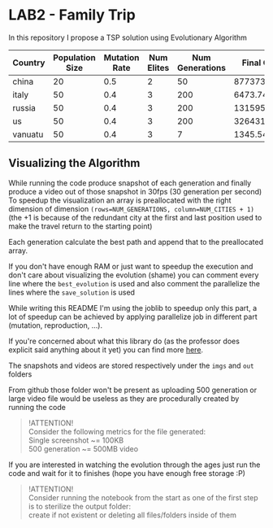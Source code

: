 # LAB2 - Family Trip

In this repository I propose a TSP solution using Evolutionary Algorithm

| Country | Population Size | Mutation Rate | Num Elites | Num Generations | Final Cost  | Known Solution |
| ------- | --------------- | ------------- | ---------- | --------------- | ----------- | -------------- |
| china   | 20              | 0.5           | 2          | 50              | 877373.82km | inf            |
| italy   | 50              | 0.4           | 3          | 200             | 6473.74km   | 4172.76        |
| russia  | 50              | 0.4           | 3          | 200             | 131595.99km | 32722.5        |
| us      | 50              | 0.4           | 3          | 200             | 326431.43km | 39016.59       |
| vanuatu | 50              | 0.4           | 3          | 7               | 1345.54km   | 1345.54        |


## Visualizing the Algorithm
While running the code produce snapshot of each generation and finally produce a video out of those snapshot in 30fps (30 generation per second)
To speedup the visualization an array is preallocated with the right dimension of dimension `(rows=NUM_GENERATIONS, column=NUM_CITIES + 1)` (the +1 is because of the redundant city at the first and last position used to make the travel return to the starting point)

Each generation calculate the best path and append that to the preallocated array. 

If you don't have enough RAM or just want to speedup the execution and don't care about visualizing the evolution (shame) you can comment every line where the `best_evolution` is used and also comment the parallelize the lines where the `save_solution` is used

While writing this README I'm using the joblib to speedup only this part, a lot of speedup can be achieved by applying parallelize job in different part (mutation, reproduction, ...). 

If you're concerned about what this library do (as the professor does explicit said anything about it yet) you can find more [here](https://joblib.readthedocs.io/en/latest/index.html).

The snapshots and videos are stored respectively under the `imgs` and `out` folders

From github those folder won't be present as uploading 500 generation or large video file would be useless as they are procedurally created by running the code
> !ATTENTION!<br>
> Consider the following metrics for the file generated:<br>
> Single screenshot ~= 100KB<br>
> 500 generation ~= 500MB video<br>


If you are interested in watching the evolution through the ages just run the code and wait for it to finishes (hope you have enough free storage :P)
> !ATTENTION!<br>
> Consider running the notebook from the start as one of the first step is to sterilize the output folder:<br>
> create if not existent or deleting all files/folders inside of them
